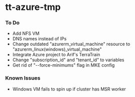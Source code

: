 # tt-azure-tmp
### To Do
- Add NFS VM
- DNS names instead of IPs
- Change outdated "azurerm_virtual_machine" resource to "azurerm_linux(windows)_virtual_machine"
- Integrate Azure project to Arif's TerraTrain
- Change "subscription_id" and "tenant_id" to variables
- Get rid of "--force-minimums" flag in MKE config

### Known Issues
- Windows VM fails to spin up if cluster has MSR worker
